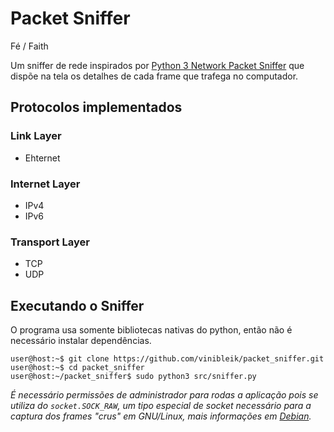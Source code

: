 # Packet Sniffer

Fé / Faith

Um sniffer de rede inspirados por [Python 3 Network Packet Sniffer](https://github.com/EONRaider/Packet-Sniffer) que dispõe na tela os detalhes de cada frame que trafega no computador.

## Protocolos implementados

### Link Layer

- Ehternet

### Internet Layer

- IPv4
- IPv6

### Transport Layer

- TCP
- UDP

## Executando o Sniffer

O programa usa somente bibliotecas nativas do python, então não é necessário instalar dependências.

```
user@host:~$ git clone https://github.com/vinibleik/packet_sniffer.git
user@host:~$ cd packet_sniffer
user@host:~/packet_sniffer$ sudo python3 src/sniffer.py
```

_É necessário permissões de administrador para rodas a aplicação pois se utiliza do
`socket.SOCK_RAW`, um tipo especial de socket necessário para a captura dos frames
"crus" em GNU/Linux, mais informações em [Debian](https://manpages.debian.org/bullseye/manpages/packet.7.en.html)._
